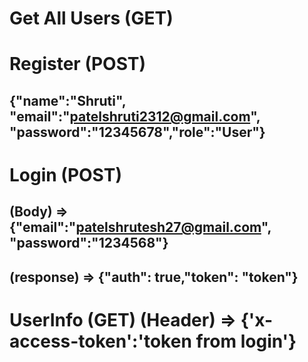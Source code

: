 # Get All Users (GET)

# Register (POST)

## {"name":"Shruti", "email":"patelshruti2312@gmail.com", "password":"12345678","role":"User"}

# Login (POST) 

## (Body) => {"email":"patelshrutesh27@gmail.com", "password":"1234568"}
## (response) => {"auth": true,"token": "token"}      

# UserInfo (GET) (Header) => {'x-access-token':'token from login'}

